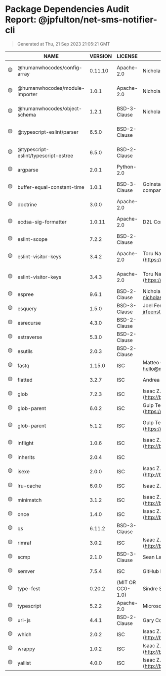# Package Dependencies Audit Report: @jpfulton/net-sms-notifier-cli

> Generated at Thu, 21 Sep 2023 21:05:21 GMT

|  | NAME | VERSION | LICENSE | PUBLISHER | EMAIL | REPOSITORY | MODULE PATH | LICENSE PATH |
|---|---|---|---|---|---|---|---|---|
| :yellow_circle: | @humanwhocodes/config-array | 0.11.10 | Apache-2.0 | Nicholas C. Zakas |  | git+https://github.com/humanwhocodes/config-array.git| ./working/net-sms-notifier-cli/node_modules/@humanwhocodes/config-array/package.json | ./working/net-sms-notifier-cli/node_modules/@humanwhocodes/config-array/package.json  |
| :yellow_circle: | @humanwhocodes/module-importer | 1.0.1 | Apache-2.0 | Nicholas C. Zaks |  | git+https://github.com/humanwhocodes/module-importer.git| ./working/net-sms-notifier-cli/node_modules/@humanwhocodes/module-importer/package.json | ./working/net-sms-notifier-cli/node_modules/@humanwhocodes/module-importer/package.json  |
| :yellow_circle: | @humanwhocodes/object-schema | 1.2.1 | BSD-3-Clause | Nicholas C. Zakas |  | git+https://github.com/humanwhocodes/object-schema.git| ./working/net-sms-notifier-cli/node_modules/@humanwhocodes/object-schema/package.json | ./working/net-sms-notifier-cli/node_modules/@humanwhocodes/object-schema/package.json  |
| :yellow_circle: | @typescript-eslint/parser | 6.5.0 | BSD-2-Clause |  |  | https://github.com/typescript-eslint/typescript-eslint.git| ./working/net-sms-notifier-cli/node_modules/@typescript-eslint/parser/package.json | ./working/net-sms-notifier-cli/node_modules/@typescript-eslint/parser/package.json  |
| :yellow_circle: | @typescript-eslint/typescript-estree | 6.5.0 | BSD-2-Clause |  |  | https://github.com/typescript-eslint/typescript-eslint.git| ./working/net-sms-notifier-cli/node_modules/@typescript-eslint/typescript-estree/package.json | ./working/net-sms-notifier-cli/node_modules/@typescript-eslint/typescript-estree/package.json  |
| :yellow_circle: | argparse | 2.0.1 | Python-2.0 |  |  | | ./working/net-sms-notifier-cli/node_modules/argparse/package.json | ./working/net-sms-notifier-cli/node_modules/argparse/package.json  |
| :yellow_circle: | buffer-equal-constant-time | 1.0.1 | BSD-3-Clause | GoInstant Inc., a salesforce.com company |  | | ./working/net-sms-notifier-cli/node_modules/buffer-equal-constant-time/package.json | ./working/net-sms-notifier-cli/node_modules/buffer-equal-constant-time/package.json  |
| :yellow_circle: | doctrine | 3.0.0 | Apache-2.0 |  |  | | ./working/net-sms-notifier-cli/node_modules/doctrine/package.json | ./working/net-sms-notifier-cli/node_modules/doctrine/package.json  |
| :yellow_circle: | ecdsa-sig-formatter | 1.0.11 | Apache-2.0 | D2L Corporation |  | git+ssh://git@github.com/Brightspace/node-ecdsa-sig-formatter.git| ./working/net-sms-notifier-cli/node_modules/ecdsa-sig-formatter/package.json | ./working/net-sms-notifier-cli/node_modules/ecdsa-sig-formatter/package.json  |
| :yellow_circle: | eslint-scope | 7.2.2 | BSD-2-Clause |  |  | | ./working/net-sms-notifier-cli/node_modules/eslint-scope/package.json | ./working/net-sms-notifier-cli/node_modules/eslint-scope/package.json  |
| :yellow_circle: | eslint-visitor-keys | 3.4.2 | Apache-2.0 | Toru Nagashima (https://github.com/mysticatea) |  | | ./working/net-sms-notifier-cli/node_modules/eslint-visitor-keys/package.json | ./working/net-sms-notifier-cli/node_modules/eslint-visitor-keys/package.json  |
| :yellow_circle: | eslint-visitor-keys | 3.4.3 | Apache-2.0 | Toru Nagashima (https://github.com/mysticatea) |  | | ./working/net-sms-notifier-cli/node_modules/eslint/node_modules/eslint-visitor-keys/package.json | ./working/net-sms-notifier-cli/node_modules/eslint/node_modules/eslint-visitor-keys/package.json  |
| :yellow_circle: | espree | 9.6.1 | BSD-2-Clause | Nicholas C. Zakas <nicholas+npm@nczconsulting.com> |  | | ./working/net-sms-notifier-cli/node_modules/espree/package.json | ./working/net-sms-notifier-cli/node_modules/espree/package.json  |
| :yellow_circle: | esquery | 1.5.0 | BSD-3-Clause | Joel Feenstra <jrfeenst+esquery@gmail.com> |  | https://github.com/estools/esquery.git| ./working/net-sms-notifier-cli/node_modules/esquery/package.json | ./working/net-sms-notifier-cli/node_modules/esquery/package.json  |
| :yellow_circle: | esrecurse | 4.3.0 | BSD-2-Clause |  |  | https://github.com/estools/esrecurse.git| ./working/net-sms-notifier-cli/node_modules/esrecurse/package.json | ./working/net-sms-notifier-cli/node_modules/esrecurse/package.json  |
| :yellow_circle: | estraverse | 5.3.0 | BSD-2-Clause |  |  | http://github.com/estools/estraverse.git| ./working/net-sms-notifier-cli/node_modules/estraverse/package.json | ./working/net-sms-notifier-cli/node_modules/estraverse/package.json  |
| :yellow_circle: | esutils | 2.0.3 | BSD-2-Clause |  |  | http://github.com/estools/esutils.git| ./working/net-sms-notifier-cli/node_modules/esutils/package.json | ./working/net-sms-notifier-cli/node_modules/esutils/package.json  |
| :yellow_circle: | fastq | 1.15.0 | ISC | Matteo Collina <hello@matteocollina.com> |  | git+https://github.com/mcollina/fastq.git| ./working/net-sms-notifier-cli/node_modules/fastq/package.json | ./working/net-sms-notifier-cli/node_modules/fastq/package.json  |
| :yellow_circle: | flatted | 3.2.7 | ISC | Andrea Giammarchi |  | git+https://github.com/WebReflection/flatted.git| ./working/net-sms-notifier-cli/node_modules/flatted/package.json | ./working/net-sms-notifier-cli/node_modules/flatted/package.json  |
| :yellow_circle: | glob | 7.2.3 | ISC | Isaac Z. Schlueter <i@izs.me> (http://blog.izs.me/) |  | git://github.com/isaacs/node-glob.git| ./working/net-sms-notifier-cli/node_modules/glob/package.json | ./working/net-sms-notifier-cli/node_modules/glob/package.json  |
| :yellow_circle: | glob-parent | 6.0.2 | ISC | Gulp Team <team@gulpjs.com> (https://gulpjs.com/) |  | | ./working/net-sms-notifier-cli/node_modules/glob-parent/package.json | ./working/net-sms-notifier-cli/node_modules/glob-parent/package.json  |
| :yellow_circle: | glob-parent | 5.1.2 | ISC | Gulp Team <team@gulpjs.com> (https://gulpjs.com/) |  | | ./working/net-sms-notifier-cli/node_modules/fast-glob/node_modules/glob-parent/package.json | ./working/net-sms-notifier-cli/node_modules/fast-glob/node_modules/glob-parent/package.json  |
| :yellow_circle: | inflight | 1.0.6 | ISC | Isaac Z. Schlueter <i@izs.me> (http://blog.izs.me/) |  | https://github.com/npm/inflight.git| ./working/net-sms-notifier-cli/node_modules/inflight/package.json | ./working/net-sms-notifier-cli/node_modules/inflight/package.json  |
| :yellow_circle: | inherits | 2.0.4 | ISC |  |  | | ./working/net-sms-notifier-cli/node_modules/inherits/package.json | ./working/net-sms-notifier-cli/node_modules/inherits/package.json  |
| :yellow_circle: | isexe | 2.0.0 | ISC | Isaac Z. Schlueter <i@izs.me> (http://blog.izs.me/) |  | git+https://github.com/isaacs/isexe.git| ./working/net-sms-notifier-cli/node_modules/isexe/package.json | ./working/net-sms-notifier-cli/node_modules/isexe/package.json  |
| :yellow_circle: | lru-cache | 6.0.0 | ISC | Isaac Z. Schlueter <i@izs.me> |  | | ./working/net-sms-notifier-cli/node_modules/lru-cache/package.json | ./working/net-sms-notifier-cli/node_modules/lru-cache/package.json  |
| :yellow_circle: | minimatch | 3.1.2 | ISC | Isaac Z. Schlueter <i@izs.me> (http://blog.izs.me) |  | git://github.com/isaacs/minimatch.git| ./working/net-sms-notifier-cli/node_modules/minimatch/package.json | ./working/net-sms-notifier-cli/node_modules/minimatch/package.json  |
| :yellow_circle: | once | 1.4.0 | ISC | Isaac Z. Schlueter <i@izs.me> (http://blog.izs.me/) |  | git://github.com/isaacs/once| ./working/net-sms-notifier-cli/node_modules/once/package.json | ./working/net-sms-notifier-cli/node_modules/once/package.json  |
| :yellow_circle: | qs | 6.11.2 | BSD-3-Clause |  |  | https://github.com/ljharb/qs.git| ./working/net-sms-notifier-cli/node_modules/qs/package.json | ./working/net-sms-notifier-cli/node_modules/qs/package.json  |
| :yellow_circle: | rimraf | 3.0.2 | ISC | Isaac Z. Schlueter <i@izs.me> (http://blog.izs.me/) |  | | ./working/net-sms-notifier-cli/node_modules/rimraf/package.json | ./working/net-sms-notifier-cli/node_modules/rimraf/package.json  |
| :yellow_circle: | scmp | 2.1.0 | BSD-3-Clause | Sean Lavine |  | git://github.com/freewil/scmp.git| ./working/net-sms-notifier-cli/node_modules/scmp/package.json | ./working/net-sms-notifier-cli/node_modules/scmp/package.json  |
| :yellow_circle: | semver | 7.5.4 | ISC | GitHub Inc. |  | https://github.com/npm/node-semver.git| ./working/net-sms-notifier-cli/node_modules/semver/package.json | ./working/net-sms-notifier-cli/node_modules/semver/package.json  |
| :yellow_circle: | type-fest | 0.20.2 | (MIT OR CC0-1.0) | Sindre Sorhus | sindresorhus@gmail.com | | ./working/net-sms-notifier-cli/node_modules/type-fest/package.json | ./working/net-sms-notifier-cli/node_modules/type-fest/package.json  |
| :yellow_circle: | typescript | 5.2.2 | Apache-2.0 | Microsoft Corp. |  | https://github.com/Microsoft/TypeScript.git| ./working/net-sms-notifier-cli/node_modules/typescript/package.json | ./working/net-sms-notifier-cli/node_modules/typescript/package.json  |
| :yellow_circle: | uri-js | 4.4.1 | BSD-2-Clause | Gary Court <gary.court@gmail.com> |  | http://github.com/garycourt/uri-js| ./working/net-sms-notifier-cli/node_modules/uri-js/package.json | ./working/net-sms-notifier-cli/node_modules/uri-js/package.json  |
| :yellow_circle: | which | 2.0.2 | ISC | Isaac Z. Schlueter <i@izs.me> (http://blog.izs.me) |  | git://github.com/isaacs/node-which.git| ./working/net-sms-notifier-cli/node_modules/which/package.json | ./working/net-sms-notifier-cli/node_modules/which/package.json  |
| :yellow_circle: | wrappy | 1.0.2 | ISC | Isaac Z. Schlueter <i@izs.me> (http://blog.izs.me/) |  | https://github.com/npm/wrappy| ./working/net-sms-notifier-cli/node_modules/wrappy/package.json | ./working/net-sms-notifier-cli/node_modules/wrappy/package.json  |
| :yellow_circle: | yallist | 4.0.0 | ISC | Isaac Z. Schlueter <i@izs.me> (http://blog.izs.me/) |  | git+https://github.com/isaacs/yallist.git| ./working/net-sms-notifier-cli/node_modules/yallist/package.json | ./working/net-sms-notifier-cli/node_modules/yallist/package.json  |

